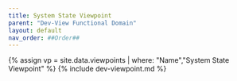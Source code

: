 ```yaml
---
title: System State Viewpoint
parent: "Dev-View Functional Domain"
layout: default
nav_order: ##Order##
---
```

{% assign vp = site.data.viewpoints | where: "Name","System State Viewpoint" %}
{% include dev-viewpoint.md %}